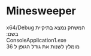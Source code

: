 # Minesweeper
x64/Debug המשחק נמצא בתיקיית
</br>
:בשם
</br>
ConsoleApplication1.exe
</br>
מומלץ לשנות את גודל הגופן ל 36

